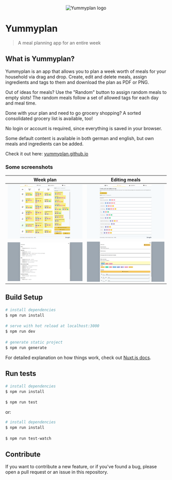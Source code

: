 <p align="center">
    <img src="doc/logo_text_small.png" alt="Yummyplan logo">
</p>

# Yummyplan

> A meal planning app for an entire week

## What is Yummyplan?

Yummyplan is an app that allows you to plan a week worth of meals for your household via drag and drop. Create, edit 
and delete meals, assign ingredients and tags to them and download the plan as PDF or PNG. 

Out of ideas for meals? Use the "Random" button to assign random meals to empty slots! The random meals follow a set of 
allowed tags for each day and meal time.

Done with your plan and need to go grocery shopping? A sorted consolidated grocery list is available, too!

No login or account is required, since everything is saved in your browser.

Some default content is available in both german and english, but own meals and ingredients can be added.

Check it out here: [yummyplan.github.io](https://yummyplan.github.io)

### Some screenshots

| Week plan                                                                    | Editing meals                                                              |
| ---------------------------------------------------------------------------- | -------------------------------------------------------------------------- |
| [![A filled out week plan](./doc/weekplan.png)](./doc/weekplan.png)          | [![Overview of all meals](./doc/mealoverview.png)](./doc/mealoverview.png) |
| [![Consolidated grocery list](./doc/grocerylist.png)](./doc/grocerylist.png) | [![Edit modal for meals](./doc/editmeal.png)](./doc/editmeal.png)          |

## Build Setup

```bash
# install dependencies
$ npm run install

# serve with hot reload at localhost:3000
$ npm run dev

# generate static project
$ npm run generate
```

For detailed explanation on how things work, check out [Nuxt.js docs](https://nuxtjs.org).

## Run tests

```bash
# install dependencies
$ npm run install

$ npm run test
```

or:

```bash
# install dependencies
$ npm run install

$ npm run test-watch
```

## Contribute

If you want to contribute a new feature, or if you've found a bug, please open a pull request or an issue in this repository.
